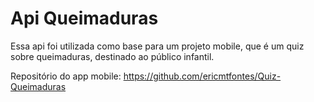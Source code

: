 # Api Queimaduras

Essa api foi utilizada como base para um projeto mobile, que é um quiz sobre queimaduras, destinado ao público infantil. 

Repositório do app mobile: https://github.com/ericmtfontes/Quiz-Queimaduras